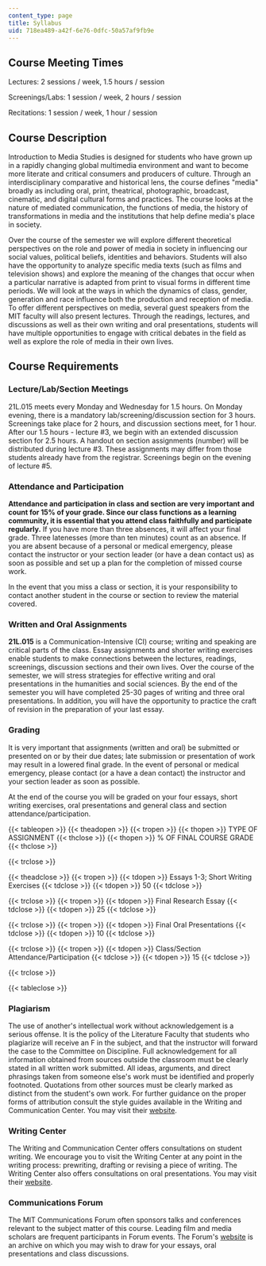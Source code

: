 ```yaml
---
content_type: page
title: Syllabus
uid: 718ea489-a42f-6e76-0dfc-50a57af9fb9e
---
```


Course Meeting Times
--------------------

Lectures: 2 sessions / week, 1.5 hours / session

Screenings/Labs: 1 session / week, 2 hours / session

Recitations: 1 session / week, 1 hour / session

Course Description
------------------

Introduction to Media Studies is designed for students who have grown up in a rapidly changing global multimedia environment and want to become more literate and critical consumers and producers of culture. Through an interdisciplinary comparative and historical lens, the course defines "media" broadly as including oral, print, theatrical, photographic, broadcast, cinematic, and digital cultural forms and practices. The course looks at the nature of mediated communication, the functions of media, the history of transformations in media and the institutions that help define media's place in society.

Over the course of the semester we will explore different theoretical perspectives on the role and power of media in society in influencing our social values, political beliefs, identities and behaviors. Students will also have the opportunity to analyze specific media texts (such as films and television shows) and explore the meaning of the changes that occur when a particular narrative is adapted from print to visual forms in different time periods. We will look at the ways in which the dynamics of class, gender, generation and race influence both the production and reception of media. To offer different perspectives on media, several guest speakers from the MIT faculty will also present lectures. Through the readings, lectures, and discussions as well as their own writing and oral presentations, students will have multiple opportunities to engage with critical debates in the field as well as explore the role of media in their own lives.

Course Requirements
-------------------

### Lecture/Lab/Section Meetings

21L.015 meets every Monday and Wednesday for 1.5 hours. On Monday evening, there is a mandatory lab/screening/discussion section for 3 hours. Screenings take place for 2 hours, and discussion sections meet, for 1 hour. After our 1.5 hours - lecture #3, we begin with an extended discussion section for 2.5 hours. A handout on section assignments (number) will be distributed during lecture #3. These assignments may differ from those students already have from the registrar. Screenings begin on the evening of lecture #5.

### Attendance and Participation

**Attendance and participation in class and section are very important and count for 15% of your grade. Since our class functions as a learning community, it is essential that you attend class faithfully and participate regularly.** If you have more than three absences, it will affect your final grade. Three latenesses (more than ten minutes) count as an absence. If you are absent because of a personal or medical emergency, please contact the instructor or your section leader (or have a dean contact us) as soon as possible and set up a plan for the completion of missed course work.

In the event that you miss a class or section, it is your responsibility to contact another student in the course or section to review the material covered.

### Written and Oral Assignments

**21L.015** is a Communication-Intensive (CI) course; writing and speaking are critical parts of the class. Essay assignments and shorter writing exercises enable students to make connections between the lectures, readings, screenings, discussion sections and their own lives. Over the course of the semester, we will stress strategies for effective writing and oral presentations in the humanities and social sciences. By the end of the semester you will have completed 25-30 pages of writing and three oral presentations. In addition, you will have the opportunity to practice the craft of revision in the preparation of your last essay.

### Grading

It is very important that assignments (written and oral) be submitted or presented on or by their due dates; late submission or presentation of work may result in a lowered final grade. In the event of personal or medical emergency, please contact (or a have a dean contact) the instructor and your section leader as soon as possible.

At the end of the course you will be graded on your four essays, short writing exercises, oral presentations and general class and section attendance/participation.

{{< tableopen >}}
{{< theadopen >}}
{{< tropen >}}
{{< thopen >}}
TYPE OF ASSIGNMENT
{{< thclose >}}
{{< thopen >}}
% OF FINAL COURSE GRADE
{{< thclose >}}

{{< trclose >}}

{{< theadclose >}}
{{< tropen >}}
{{< tdopen >}}
Essays 1-3; Short Writing Exercises
{{< tdclose >}}
{{< tdopen >}}
50
{{< tdclose >}}

{{< trclose >}}
{{< tropen >}}
{{< tdopen >}}
Final Research Essay
{{< tdclose >}}
{{< tdopen >}}
25
{{< tdclose >}}

{{< trclose >}}
{{< tropen >}}
{{< tdopen >}}
Final Oral Presentations
{{< tdclose >}}
{{< tdopen >}}
10
{{< tdclose >}}

{{< trclose >}}
{{< tropen >}}
{{< tdopen >}}
Class/Section Attendance/Participation
{{< tdclose >}}
{{< tdopen >}}
15
{{< tdclose >}}

{{< trclose >}}

{{< tableclose >}}

### Plagiarism

The use of another's intellectual work without acknowledgement is a serious offense. It is the policy of the Literature Faculty that students who plagiarize will receive an F in the subject, and that the instructor will forward the case to the Committee on Discipline. Full acknowledgement for all information obtained from sources outside the classroom must be clearly stated in all written work submitted. All ideas, arguments, and direct phrasings taken from someone else's work must be identified and properly footnoted. Quotations from other sources must be clearly marked as distinct from the student's own work. For further guidance on the proper forms of attribution consult the style guides available in the Writing and Communication Center. You may visit their [website](http://web.mit.edu/writing/Center).

### Writing Center

The Writing and Communication Center offers consultations on student writing. We encourage you to visit the Writing Center at any point in the writing process: prewriting, drafting or revising a piece of writing. The Writing Center also offers consultations on oral presentations. You may visit their [website](http://web.mit.edu/writing/Center).

### Communications Forum

The MIT Communications Forum often sponsors talks and conferences relevant to the subject matter of this course. Leading film and media scholars are frequent participants in Forum events. The Forum's [website](http://web.mit.edu/comm-forum) is an archive on which you may wish to draw for your essays, oral presentations and class discussions.
